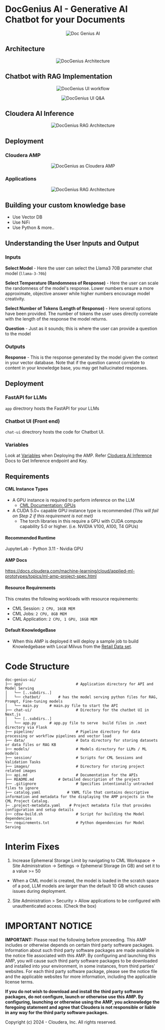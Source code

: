 # DocGenius AI - Generative AI Chatbot for your Documents
<p align="center">
  <img src="images/doc-genius-ai-alt.png" alt="Doc Genius AI">
</p>

## Architecture
<p align="center">
  <img src="images/slides/docgenius-arch.png" alt="DocGenius Architecture">
</p>


## Chatbot with RAG Implementation
<p align="center">
  <img src="images/slides/chatbot-workflow.png" alt="DocGenius UI workflow">
</p>

<p align="center">
  <img src="images/slides/chatbot-qa.png" alt="DocGenius UI Q&A">
</p>

## Cloudera AI Inference
<p align="center">
  <img src="images/slides/docgenius-caii.png" alt="DocGenius RAG Architecture">
</p>

## Deployment
### Cloudera AMP
<p align="center">
  <img src="images/slides/docgenius-amp.png" alt="DocGenius as Cloudera AMP">
</p>

### Applications
<p align="center">
  <img src="images/slides/docgenius-apps.png" alt="DocGenius RAG Architecture">
</p>




## Building your custom knowledge base
- Use Vector DB
- Use NiFi
- Use Python & more..

## Understanding the User Inputs and Output

### Inputs
**Select Model** - Here the user can select the Llama3 70B parameter chat model (`llama-3-70b`)

**Select Temperature (Randomness of Response)** - Here the user can scale the randomness of the model's response. Lower numbers ensure a more approximate, objective answer while higher numbers encourage model creativity.

**Select Number of Tokens (Length of Response)** - Here several options have been provided. The number of tokens the user uses directly correlate with the length of the response the model returns.

**Question** - Just as it sounds; this is where the user can provide a question to the model

### Outputs
**Response** - This is the response generated by the model given the context in your vector database. Note that if the question cannot correlate to content in your knowledge base, you may get hallucinated responses.


## Deployment

### FastAPI for LLMs
`app` directrory hosts the FastAPI for your LLMs 

### Chatbot UI (Front end)
`chat-ui` directrory hosts the code for Chatbot UI.

### Variables
Look at [Variables](.env.example) when Deploying the AMP. Refer [Cloduera AI Inference](https://www.cloudera.com/products/machine-learning/ai-inference-service.html) Docs to Get Inference endpoint and Key.


## Requirements
#### CML Instance Types
- A GPU instance is required to perform inference on the LLM
  - [CML Documentation: GPUs](https://docs.cloudera.com/machine-learning/cloud/gpu/topics/ml-gpu.html)
- A CUDA 5.0+ capable GPU instance type is recommended *(This will fail on Step 2 if this requirement is not met)*
  - The torch libraries in this require a GPU with CUDA compute capability 5.0 or higher. (i.e. NVIDIA V100, A100, T4 GPUs)

#### Recommended Runtime
JupyterLab - Python 3.11 - Nvidia GPU

#### AMP Docs
https://docs.cloudera.com/machine-learning/cloud/applied-ml-prototypes/topics/ml-amp-project-spec.html

#### Resource Requirements
This creates the following workloads with resource requirements:
- CML Session: `2 CPU, 16GB MEM`
- CML Jobs: `2 CPU, 8GB MEM`
- CML Application: `2 CPU, 1 GPU, 16GB MEM`

#### Default KnowledgeBase
- When this AMP is deployed it will deploy a sample job to build Knowledgebase with Local Milvus from the [Retail Data set](data/retail_kb).

# Code Structure
```
doc-genius-ai/
├── app/                      	# Application directory for API and Model Serving
│   └── [..subdirs..]
│   └── chatbot/		# has the model serving python files for RAG, Prompt, Fine-tuning models
│   └── main.py		# main.py file to start the API
├── chat-ui/                  	# Directory for the chatbot UI in Next.js
│   └── [..subdirs..]
│   └── app.py 		# app.py file to serve  build files in .next directory via Flask
├── pipeline/                 	# Pipeline directory for data processing or workflow pipelines and vector load
├── data/                     	# Data directory for storing datasets or data files or RAG KB
├── models/                   	# Models directory for LLMs / ML models
├── session/                  	# Scripts for CML Sessions and Validation Tasks
├── images/                   	# Directory for storing project related images
├── api.md                    	# Documentation for the APIs
├── README.md         	# Detailed description of the project
├── .gitignore                	# Specifies intentionally untracked files to ignore
├── catalog.yaml          	# YAML file that contains descriptive information and metadata for the displaying the AMP projects in the CML Project Catalog.           
├─ .project-metadata.yaml    # Project metadata file that provides configuration and setup details
├── cdsw-build.sh             	# Script for building the Model dependencies
└── requirements.txt          	# Python dependencies for Model Serving
```

# Interim Fixes
1. Increase Ephemeral Storage Limit by navigating to CML Workspace -> Site Administration -> Settings -> Ephemeral Storage (in GB) and set it to a value >= 50
  - When a CML model is created, the model is loaded in the scratch space of a pod, LLM models are larger than the default 10 GB which causes issues during deployment.

2. Site Administration > Security > Allow applications to be configured with unauthenticated access. (Check the box)


# IMPORTANT NOTICE
**IMPORTANT:** Please read the following before proceeding. This AMP includes or otherwise depends on certain third party software packages. Information about such third party software packages are made available in the notice file associated with this AMP. By configuring and launching this AMP, you will cause such third party software packages to be downloaded and installed into your environment, in some instances, from third parties' websites. For each third party software package, please see the notice file and the applicable websites for more information, including the applicable license terms.

**If you do not wish to download and install the third party software packages, do not configure, launch or otherwise use this AMP. By configuring, launching or otherwise using the AMP, you acknowledge the foregoing statement and agree that Cloudera is not responsible or liable in any way for the third party software packages.**

Copyright (c) 2024 - Cloudera, Inc. All rights reserved.
